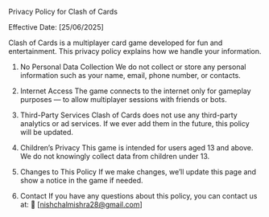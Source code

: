 Privacy Policy for Clash of Cards

Effective Date: [25/06/2025]

Clash of Cards is a multiplayer card game developed for fun and entertainment. This privacy policy explains how we handle your information.

1. No Personal Data Collection
We do not collect or store any personal information such as your name, email, phone number, or contacts.

2. Internet Access
The game connects to the internet only for gameplay purposes — to allow multiplayer sessions with friends or bots.

3. Third-Party Services
Clash of Cards does not use any third-party analytics or ad services. If we ever add them in the future, this policy will be updated.

4. Children’s Privacy
This game is intended for users aged 13 and above. We do not knowingly collect data from children under 13.

5. Changes to This Policy
If we make changes, we’ll update this page and show a notice in the game if needed.

6. Contact
If you have any questions about this policy, you can contact us at:
📧 [nishchalmishra28@gmail.com]
